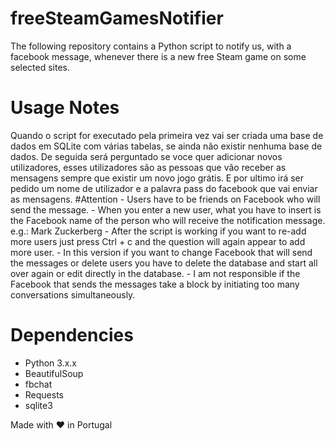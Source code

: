# freeSteamGamesNotifier
The following repository contains a Python script to notify us, with a facebook message, whenever there is a new free Steam game on some selected sites.

# Usage Notes
Quando o script for executado pela primeira vez vai ser criada uma base de dados em SQLite com várias tabelas, se ainda não existir nenhuma base de dados. De seguida será perguntado se voce quer adicionar novos utilizadores, esses utilizadores são as pessoas que vão receber as mensagens sempre que existir um novo jogo grátis. E por ultimo irá ser pedido um nome de utilizador e a palavra pass do facebook que vai enviar as mensagens.
  #Attention
    - Users have to be friends on Facebook who will send the message.
    - When you enter a new user, what you have to insert is the Facebook name of the person who will receive the notification message.
      e.g.: Mark Zuckerberg
    - After the script is working if you want to re-add more users just press Ctrl + c and the question will again appear to add more user.
    - In this version if you want to change Facebook that will send the messages or delete users you have to delete the database and start all over again or edit directly in the database.
    - I am not responsible if the Facebook that sends the messages take a block by initiating too many conversations simultaneously.

# Dependencies
 - Python 3.x.x
 - BeautifulSoup
 - fbchat
 - Requests
 - sqlite3


Made with ❤️ in Portugal

